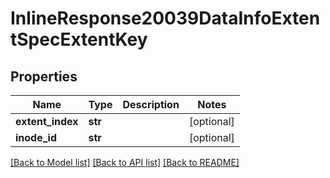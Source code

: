 # InlineResponse20039DataInfoExtentSpecExtentKey

## Properties
Name | Type | Description | Notes
------------ | ------------- | ------------- | -------------
**extent_index** | **str** |  | [optional] 
**inode_id** | **str** |  | [optional] 

[[Back to Model list]](../README.md#documentation-for-models) [[Back to API list]](../README.md#documentation-for-api-endpoints) [[Back to README]](../README.md)

